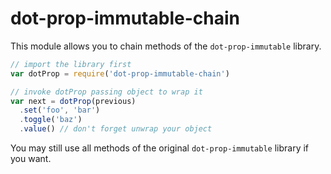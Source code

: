 # dot-prop-immutable-chain

This module allows you to chain methods of the `dot-prop-immutable` library.

```js
// import the library first
var dotProp = require('dot-prop-immutable-chain')

// invoke dotProp passing object to wrap it
var next = dotProp(previous)
  .set('foo', 'bar')
  .toggle('baz')
  .value() // don't forget unwrap your object
```

You may still use all methods of the original `dot-prop-immutable` library if you want.
